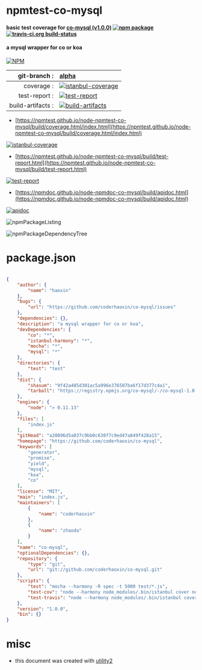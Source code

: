 # npmtest-co-mysql

#### basic test coverage for  [co-mysql (v1.0.0)](https://github.com/coderhaoxin/co-mysql)  [![npm package](https://img.shields.io/npm/v/npmtest-co-mysql.svg?style=flat-square)](https://www.npmjs.org/package/npmtest-co-mysql) [![travis-ci.org build-status](https://api.travis-ci.org/npmtest/node-npmtest-co-mysql.svg)](https://travis-ci.org/npmtest/node-npmtest-co-mysql)

#### a mysql wrapper for co or koa

[![NPM](https://nodei.co/npm/co-mysql.png?downloads=true&downloadRank=true&stars=true)](https://www.npmjs.com/package/co-mysql)

| git-branch : | [alpha](https://github.com/npmtest/node-npmtest-co-mysql/tree/alpha)|
|--:|:--|
| coverage : | [![istanbul-coverage](https://npmtest.github.io/node-npmtest-co-mysql/build/coverage.badge.svg)](https://npmtest.github.io/node-npmtest-co-mysql/build/coverage.html/index.html)|
| test-report : | [![test-report](https://npmtest.github.io/node-npmtest-co-mysql/build/test-report.badge.svg)](https://npmtest.github.io/node-npmtest-co-mysql/build/test-report.html)|
| build-artifacts : | [![build-artifacts](https://npmtest.github.io/node-npmtest-co-mysql/glyphicons_144_folder_open.png)](https://github.com/npmtest/node-npmtest-co-mysql/tree/gh-pages/build)|

- [https://npmtest.github.io/node-npmtest-co-mysql/build/coverage.html/index.html](https://npmtest.github.io/node-npmtest-co-mysql/build/coverage.html/index.html)

[![istanbul-coverage](https://npmtest.github.io/node-npmtest-co-mysql/build/screenCapture.buildCi.browser.%252Ftmp%252Fbuild%252Fcoverage.lib.html.png)](https://npmtest.github.io/node-npmtest-co-mysql/build/coverage.html/index.html)

- [https://npmtest.github.io/node-npmtest-co-mysql/build/test-report.html](https://npmtest.github.io/node-npmtest-co-mysql/build/test-report.html)

[![test-report](https://npmtest.github.io/node-npmtest-co-mysql/build/screenCapture.buildCi.browser.%252Ftmp%252Fbuild%252Ftest-report.html.png)](https://npmtest.github.io/node-npmtest-co-mysql/build/test-report.html)

- [https://npmdoc.github.io/node-npmdoc-co-mysql/build/apidoc.html](https://npmdoc.github.io/node-npmdoc-co-mysql/build/apidoc.html)

[![apidoc](https://npmdoc.github.io/node-npmdoc-co-mysql/build/screenCapture.buildCi.browser.%252Ftmp%252Fbuild%252Fapidoc.html.png)](https://npmdoc.github.io/node-npmdoc-co-mysql/build/apidoc.html)

![npmPackageListing](https://npmtest.github.io/node-npmtest-co-mysql/build/screenCapture.npmPackageListing.svg)

![npmPackageDependencyTree](https://npmtest.github.io/node-npmtest-co-mysql/build/screenCapture.npmPackageDependencyTree.svg)



# package.json

```json

{
    "author": {
        "name": "haoxin"
    },
    "bugs": {
        "url": "https://github.com/coderhaoxin/co-mysql/issues"
    },
    "dependencies": {},
    "description": "a mysql wrapper for co or koa",
    "devDependencies": {
        "co": "*",
        "istanbul-harmony": "*",
        "mocha": "*",
        "mysql": "*"
    },
    "directories": {
        "test": "test"
    },
    "dist": {
        "shasum": "9f42a485d301ac5a996e376507ba6f17d377c4a1",
        "tarball": "https://registry.npmjs.org/co-mysql/-/co-mysql-1.0.0.tgz"
    },
    "engines": {
        "node": "> 0.11.13"
    },
    "files": [
        "index.js"
    ],
    "gitHead": "a20896d5a037c9bb0c638f7c9ed47a849f428a15",
    "homepage": "https://github.com/coderhaoxin/co-mysql",
    "keywords": [
        "generator",
        "promise",
        "yield",
        "mysql",
        "koa",
        "co"
    ],
    "license": "MIT",
    "main": "index.js",
    "maintainers": [
        {
            "name": "coderhaoxin"
        },
        {
            "name": "zhaoda"
        }
    ],
    "name": "co-mysql",
    "optionalDependencies": {},
    "repository": {
        "type": "git",
        "url": "git://github.com/coderhaoxin/co-mysql.git"
    },
    "scripts": {
        "test": "mocha --harmony -R spec -t 5000 test/*.js",
        "test-cov": "node --harmony node_modules/.bin/istanbul cover node_modules/.bin/_mocha -- -R dot -t 5000 test/*.js",
        "test-travis": "node --harmony node_modules/.bin/istanbul cover node_modules/.bin/_mocha --report lcovonly -- -R dot -t 5000 test/*.js"
    },
    "version": "1.0.0",
    "bin": {}
}
```



# misc
- this document was created with [utility2](https://github.com/kaizhu256/node-utility2)

